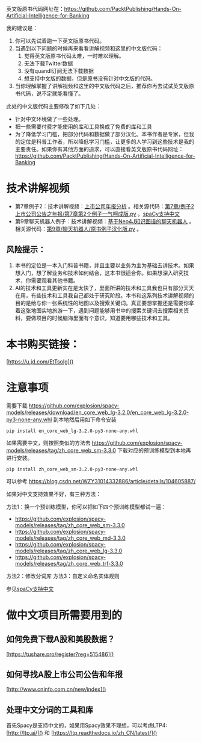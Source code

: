 英文版原书代码网址在：https://github.com/PacktPublishing/Hands-On-Artificial-Intelligence-for-Banking

我的建议是：

1. 你可以先试着跑一下英文版原书代码。
2. 当遇到以下问题的时候再来看看讲解视频和这里的中文版代码：
   1. 觉得英文版原书代码太难，一时难以理解。
   2. 无法下载Twitter数据
   3. 没有quandl订阅无法下载数据
   4. 想支持中文版的数据，但是原书没有针对中文版的代码。
3. 当你理解掌握了讲解视频和这里的中文版代码之后，推荐你再去试试英文版原书代码，说不定就能看懂了。

此处的中文版代码主要修改了如下几处：

- 针对中文环境做了一些处理。
- 把一些需要付费才能使用的库和工具换成了免费的库和工具
- 为了降低学习门槛，把部分代码和数据做了部分汉化。本书作者是专家，但我的定位是科普工作者，所以降低学习门槛，让更多的人学习到这些技术是我的主要责任。如果你有其他方面的追求，可以直接看英文版原书代码网址：https://github.com/PacktPublishing/Hands-On-Artificial-Intelligence-for-Banking

# 技术讲解视频

- 第7章例子2：技术讲解视频：[上市公司年报分析](https://www.bilibili.com/video/BV1vr4y1p7p5?spm_id_from=333.999.0.0) 。相关源代码：[第7章/例子2上市公司公告之年报/第7章第2个例子一气呵成版.py](https://github.com/weiminye/Hands-On-Artificial-Intelligence-for-Banking-Chinese/blob/main/%E7%AC%AC7%E7%AB%A0/%E4%BE%8B%E5%AD%902%E4%B8%8A%E5%B8%82%E5%85%AC%E5%8F%B8%E5%85%AC%E5%91%8A%E4%B9%8B%E5%B9%B4%E6%8A%A5/%E7%AC%AC7%E7%AB%A0%E7%AC%AC2%E4%B8%AA%E4%BE%8B%E5%AD%90%E4%B8%80%E6%B0%94%E5%91%B5%E6%88%90%E7%89%88.py) 。[spaCy支持中文](https://www.bilibili.com/video/BV14G411x7vP)
- 第9章聊天机器人例子：技术讲解视频：[基于Neo4J知识图谱的聊天机器人](https://www.bilibili.com/video/BV13S4y1P7X2?spm_id_from=333.999.0.0) 。相关源代码：[第9章/聊天机器人/原书例子汉化版.py](https://github.com/weiminye/Hands-On-Artificial-Intelligence-for-Banking-Chinese/blob/main/%E7%AC%AC9%E7%AB%A0/%E8%81%8A%E5%A4%A9%E6%9C%BA%E5%99%A8%E4%BA%BA/%E5%8E%9F%E4%B9%A6%E4%BE%8B%E5%AD%90%E6%B1%89%E5%8C%96%E7%89%88.py) 。

## 风险提示：

1. 本书的定位是一本入门科普书籍，并且主要以业务为主为基础去讲技术。如果想入门，想了解业务和技术如何结合，这本书很适合你。如果想深入研究技术，你需要观看其他书籍。
2. AI的技术和工具更新实在是太快了，里面所讲的技术和工具我也只有部分天天在用，有些技术和工具我自己都处于研究阶段。本书和这系列技术讲解视频的目的是给与你一张系统性的地图以及搜索关键词。真正要想掌握还是需要你拿着这张地图实地旅游一下，遇到问题能够用书中的搜索关键词去搜索相关资料，要做项目的时候脑海里面有个意识，知道要用哪些技术和工具。

# 本书购买链接：

[https://u.jd.com/EtTsoIg]()

# 注意事项

需要下载 https://github.com/explosion/spacy-models/releases/download/en_core_web_lg-3.2.0/en_core_web_lg-3.2.0-py3-none-any.whl 到本地然后用如下命令安装

```
pip install en_core_web_lg-3.2.0-py3-none-any.whl
```

如果需要中文，则按照类似的方法去 https://github.com/explosion/spacy-models/releases/tag/zh_core_web_sm-3.3.0 下载对应的预训练模型到本地再进行安装。

```
pip install zh_core_web_sm-3.2.0-py3-none-any.whl
```

可以参考 https://blog.csdn.net/WZY31014332886/article/details/104605887/

如果对中文支持效果不好，有三种方法：

方法1：换一个预训练模型，你可以把如下四个预训练模型都试一遍：

- https://github.com/explosion/spacy-models/releases/tag/zh_core_web_sm-3.3.0
- https://github.com/explosion/spacy-models/releases/tag/zh_core_web_md-3.3.0
- https://github.com/explosion/spacy-models/releases/tag/zh_core_web_lg-3.3.0
- https://github.com/explosion/spacy-models/releases/tag/zh_core_web_trf-3.3.0

方法2：修改分词库
方法3：自定义命名实体规则

参见[spaCy支持中文](https://www.bilibili.com/video/BV14G411x7vP)

# 做中文项目所需要用到的

## 如何免费下载A股和美股数据？

[https://tushare.pro/register?reg=515486]()

## 如何寻找A股上市公司公告和年报

[http://www.cninfo.com.cn/new/index]()

## 处理中文分词的工具和库

首先Spacy是支持中文的，如果用Spacy效果不理想，可以考虑LTP4: [http://ltp.ai/]() 和 [https://ltp.readthedocs.io/zh_CN/latest/]()
